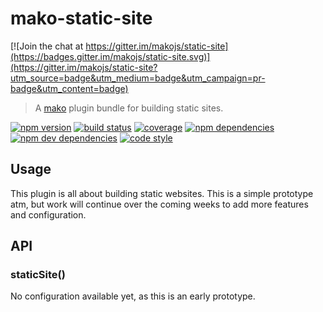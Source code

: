 # mako-static-site

[![Join the chat at https://gitter.im/makojs/static-site](https://badges.gitter.im/makojs/static-site.svg)](https://gitter.im/makojs/static-site?utm_source=badge&utm_medium=badge&utm_campaign=pr-badge&utm_content=badge)

> A [mako][mako] plugin bundle for building static sites.

[![npm version][npm-badge]][npm]
[![build status][travis-badge]][travis]
[![coverage][coveralls-badge]][coveralls]
[![npm dependencies][david-badge]][david]
[![npm dev dependencies][david-dev-badge]][david-dev]
[![code style][standard-badge]][standard]

## Usage

This plugin is all about building static websites. This is a simple prototype
atm, but work will continue over the coming weeks to add more features and
configuration.

## API

### staticSite()

No configuration available yet, as this is an early prototype.


[mako]: https://github.com/makojs/core
[coveralls]: https://coveralls.io/github/makojs/static-site
[coveralls-badge]: https://img.shields.io/coveralls/makojs/static-site.svg
[david]: https://david-dm.org/makojs/static-site
[david-badge]: https://img.shields.io/david/makojs/static-site.svg
[david-dev]: https://david-dm.org/makojs/static-site#info=devDependencies
[david-dev-badge]: https://img.shields.io/david/dev/makojs/static-site.svg
[npm]: https://www.npmjs.com/package/mako-static-site
[npm-badge]: https://img.shields.io/npm/v/mako-static-site.svg
[standard]: http://standardjs.com/
[standard-badge]: https://img.shields.io/badge/code%20style-standard-brightgreen.svg
[travis]: https://travis-ci.org/makojs/static-site
[travis-badge]: https://img.shields.io/travis/makojs/static-site.svg
